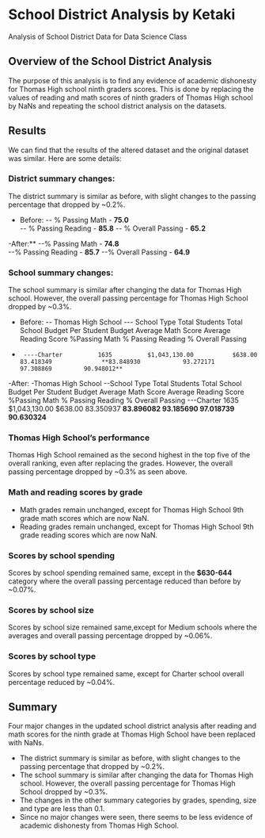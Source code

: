 # School District Analysis by Ketaki
Analysis of School District Data for Data Science Class
## Overview of the School District Analysis
The purpose of this analysis is to find any evidence of academic dishonesty for Thomas High school ninth graders scores. This is done by replacing the values of reading and math scores of ninth graders of Thomas High school by NaNs and repeating the school district analysis on the datasets.

## Results 
We can find that the results of the altered dataset and the original dataset was similar. Here are some details:
### District summary changes:
The district summary is similar as before, with slight changes to the passing percentage that dropped by ~0.2%. 
- Before:
  -- % Passing Math - **75.0**	
  -- % Passing Reading - **85.8** 
  -- % Overall Passing -  **65.2**
 
-After:**
 --% Passing Math - **74.8**	
 --% Passing Reading - **85.7**	
 --% Overall Passing - **64.9**
	       	           

### School summary changes:
The school summary is similar after changing the data for Thomas High school. However, the overall passing percentage for Thomas High School dropped by ~0.3%.
- Before:
  -- Thomas High School
    --- School Type  	Total Students Total School Budget Per Student Budget Average Math Score Average Reading Score %Passing Math % Passing Reading % Overall Passing
-      ----Charter	        1635	      $1,043,130.00	          $638.00	          83.418349	             **83.848930	        93.272171	      97.308869	        90.948012**
-After:
-Thomas High School
    --School Type  	Total Students Total School Budget Per Student Budget Average Math Score Average Reading Score %Passing Math % Passing Reading % Overall Passing
	---Charter	       1635	             $1,043,130.00	       $638.00	          83.350937	  **83.896082	     93.185690	  97.018739	        90.630324**

### Thomas High School’s performance
Thomas High School remained as the second highest in the top five of the overall ranking, even after replacing the grades. 
However, the overall passing percentage dropped by ~0.3% as seen above.

### Math and reading scores by grade
- Math grades remain unchanged, except for Thomas High School 9th grade math scores which are now NaN.
- Reading grades remain unchanged, except for Thomas High School 9th grade reading scores which are now NaN.

### Scores by school spending
Scores by school spending remained same, except in the **$630-644** category where the overall passing percentage reduced than before by ~0.07%.

### Scores by school size
Scores by school size remained same,except for Medium schools where the averages and overall passing percentage dropped by ~0.06%.

### Scores by school type
Scores by school type remained same, except for Charter school overall percentage reduced by ~0.04%.

## Summary
Four major changes in the updated school district analysis after reading and math scores for the ninth grade at Thomas High School have been replaced with NaNs.
- The district summary is similar as before, with slight changes to the passing percentage that dropped by ~0.2%. 
- The school summary is similar after changing the data for Thomas High school. However, the overall passing percentage for Thomas High School dropped by ~0.3%.
- The changes in the other summary categories by grades, spending, size and type are less than 0.1.
- Since no major changes were seen, there seems to be less evidence of academic dishonesty from Thomas High School.
